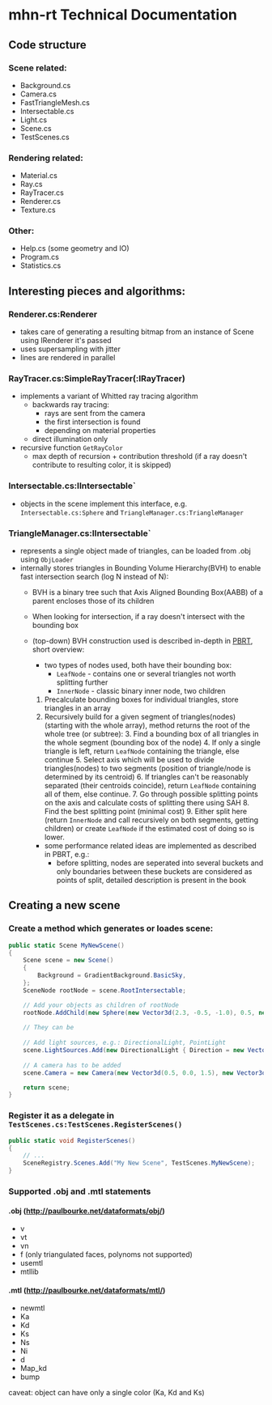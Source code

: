 # mhn-rt Technical Documentation

## Code structure

### Scene related:
- Background.cs
- Camera.cs
- FastTriangleMesh.cs
- Intersectable.cs
- Light.cs
- Scene.cs
- TestScenes.cs

### Rendering related:
- Material.cs
- Ray.cs
- RayTracer.cs
- Renderer.cs
- Texture.cs

### Other:
- Help.cs (some geometry and IO)
- Program.cs
- Statistics.cs

## Interesting pieces and algorithms:

### Renderer.cs:Renderer
- takes care of generating a resulting bitmap from an instance of Scene using IRenderer it's passed
- uses supersampling with jitter
- lines are rendered in parallel

### RayTracer.cs:SimpleRayTracer(:IRayTracer)
- implements a variant of Whitted ray tracing algorithm
	- backwards ray tracing:
		- rays are sent from the camera
		- the first intersection is found
		- depending on material properties
	- direct illumination only
- recursive function `GetRayColor`
	- max depth of recursion + contribution threshold (if a ray doesn't contribute to resulting color, it is skipped)
	
### Intersectable.cs:IIntersectable`
- objects in the scene implement this interface, e.g. `Intersectable.cs:Sphere` and `TriangleManager.cs:TriangleManager`

### TriangleManager.cs:IIntersectable`
- represents a single object made of triangles, can be loaded from .obj using `ObjLoader`
- internally stores triangles in Bounding Volume Hierarchy(BVH) to enable fast intersection search (log N instead of N):
	- BVH is a binary tree such that Axis Aligned Bounding Box(AABB) of a parent encloses those of its children
	- When looking for intersection, if a ray doesn't intersect with the bounding box 
	- (top-down) BVH construction used is described in-depth in [PBRT](http://www.pbr-book.org/3ed-2018/Primitives_and_Intersection_Acceleration/Bounding_Volume_Hierarchies.html), short overview:
		- two types of nodes used, both have their bounding box:
			- `LeafNode` - contains one or several triangles not worth splitting further
			- `InnerNode` - classic binary inner node, two children
		1. Precalculate bounding boxes for individual triangles, store triangles in an array
		2. Recursively build for a given segment of triangles(nodes) (starting with the whole array), method returns the root of the whole tree (or subtree):
			3. Find a bounding box of all triangles in the whole segment (bounding box of the node)
			4. If only a single triangle is left, return `LeafNode` containing the triangle, else continue
			5. Select axis which will be used to divide triangles(nodes) to two segments (position of triangle/node is determined by its centroid)
			6. If triangles can't be reasonably separated (their centroids coincide), return `LeafNode` containing all of them, else continue.
			7. Go through possible splitting points on the axis and calculate costs of splitting there using SAH
			8. Find the best splitting point (minimal cost)
			9. Either split here (return `InnerNode` and call recursively on both segments, getting children) or create `LeafNode` if the estimated cost of doing so is lower.
			
		- some performance related ideas are implemented as described in PBRT, e.g.:
			- before splitting, nodes are seperated into several buckets and only boundaries between these buckets are considered as points of split, detailed description is present in the book

## Creating a new scene

### Create a method which generates or loades scene:
```csharp
public static Scene MyNewScene()
{
    Scene scene = new Scene()
    {
        Background = GradientBackground.BasicSky,
    };
    SceneNode rootNode = scene.RootIntersectable;

    // Add your objects as children of rootNode
	rootNode.AddChild(new Sphere(new Vector3d(2.3, -0.5, -1.0), 0.5, new PhongMaterial()))
	
	// They can be 
			
	// Add light sources, e.g.: DirectionalLight, PointLight
    scene.LightSources.Add(new DirectionalLight { Direction = new Vector3d(0.4, -0.5, -0.75), Intensity = 1.0 });
			
	// A camera has to be added
    scene.Camera = new Camera(new Vector3d(0.5, 0.0, 1.5), new Vector3d(0.0, 0.0, -0.8), new Vector3d(0.0, 1.0, 0.0));

    return scene;
}
```

### Register it as a delegate in `TestScenes.cs:TestScenes.RegisterScenes()`
```csharp
public static void RegisterScenes()
{
	// ...
    SceneRegistry.Scenes.Add("My New Scene", TestScenes.MyNewScene);
}
```

### Supported .obj and .mtl statements

#### .obj (http://paulbourke.net/dataformats/obj/)
- v
- vt
- vn
- f (only triangulated faces, polynoms not supported)
- usemtl
- mtllib

#### .mtl (http://paulbourke.net/dataformats/mtl/)
- newmtl
- Ka
- Kd
- Ks
- Ns
- Ni
- d
- Map_kd
- bump

caveat: object can have only a single color (Ka, Kd and Ks)